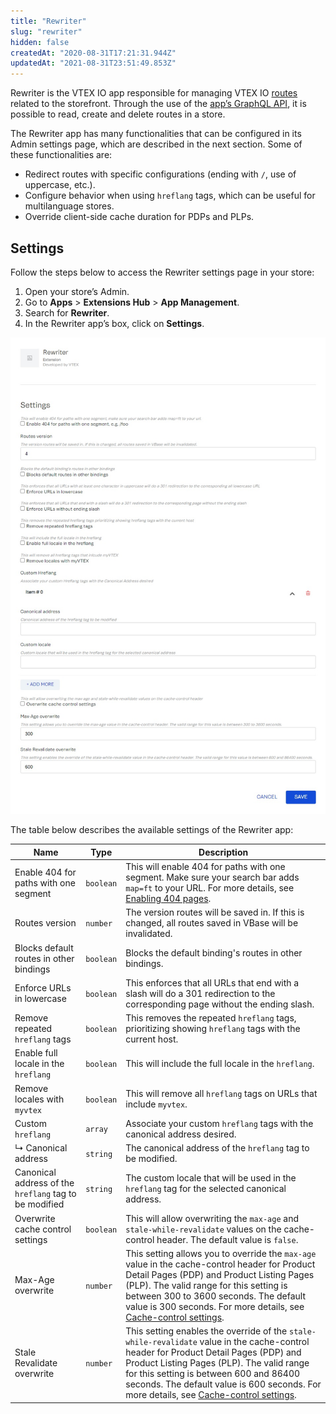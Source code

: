 ```yaml
---
title: "Rewriter"
slug: "rewriter"
hidden: false
createdAt: "2020-08-31T17:21:31.944Z"
updatedAt: "2021-08-31T23:51:49.853Z"
---
```

Rewriter is the VTEX IO app responsible for managing VTEX IO [routes](https://developers.vtex.com/docs/guides/vtex-io-documentation-routes) related to the storefront. Through the use of the [app’s GraphQL API](https://developers.vtex.com/docs/guides/rewriter-graphql), it is possible to read, create and delete routes in a store.

The Rewriter app has many functionalities that can be configured in its Admin settings page, which are described in the next section. Some of these functionalities are:

- Redirect routes with specific configurations (ending with `/`, use of uppercase, etc.).
- Configure behavior when using `hreflang` tags, which can be useful for multilanguage stores.
- Override client-side cache duration for PDPs and PLPs.

## Settings

Follow the steps below to access the Rewriter settings page in your store:

1. Open your store’s Admin.
2. Go to **Apps** > **Extensions Hub** > **App Management**.
3. Search for **Rewriter**.
4. In the Rewriter app’s box, click on <i class="fa fa-gear"></i> **Settings**.

![Rewriter settings](../../../../images/rewriter-settings.jpg)

The table below describes the available settings of the Rewriter app:

|Name|Type|Description|
|-|-|-|
|Enable 404 for paths with one segment|`boolean`|This will enable 404 for paths with one segment. Make sure your search bar adds `map=ft` to your URL. For more details, see [Enabling 404 pages](https://developers.vtex.com/docs/guides/vtex-io-documentation-enabling-404-pages).|
|Routes version|`number`|The version routes will be saved in. If this is changed, all routes saved in VBase will be invalidated.|
|Blocks default routes in other bindings|`boolean`|Blocks the default binding's routes in other bindings.|
|Enforce URLs in lowercase|`boolean`|This enforces that all URLs that end with a slash will do a 301 redirection to the corresponding page without the ending slash.|
|Remove repeated `hreflang` tags|`boolean`|This removes the repeated `hreflang` tags, prioritizing showing `hreflang` tags with the current host.|
|Enable full locale in the `hreflang`|`boolean`|This will include the full locale in the `hreflang`.|
|Remove locales with `myvtex`|`boolean`|This will remove all `hreflang` tags on URLs that include `myvtex`.|
|Custom `hreflang`|`array`|Associate your custom `hreflang` tags with the canonical address desired.|
|↳ Canonical address|`string`|The canonical address of the `hreflang` tag to be modified.|
|Canonical address of the `hreflang` tag to be modified|`string`|The custom locale that will be used in the `hreflang` tag for the selected canonical address.|
|Overwrite cache control settings|`boolean`|This will allow overwriting the `max-age` and `stale-while-revalidate` values on the cache-control header. The default value is `false`.|
|Max-Age overwrite|`number`|This setting allows you to override the `max-age` value in the cache-control header for Product Detail Pages (PDP) and Product Listing Pages (PLP). The valid range for this setting is between 300 to 3600 seconds. The default value is 300 seconds. For more details, see [Cache-control settings](https://developers.vtex.com/docs/guides/cache-control-settings).|
|Stale Revalidate overwrite|`number`|This setting enables the override of the `stale-while-revalidate` value in the cache-control header for Product Detail Pages (PDP) and Product Listing Pages (PLP). The valid range for this setting is between 600 and 86400 seconds. The default value is 600 seconds. For more details, see [Cache-control settings](https://developers.vtex.com/docs/guides/cache-control-settings).|
